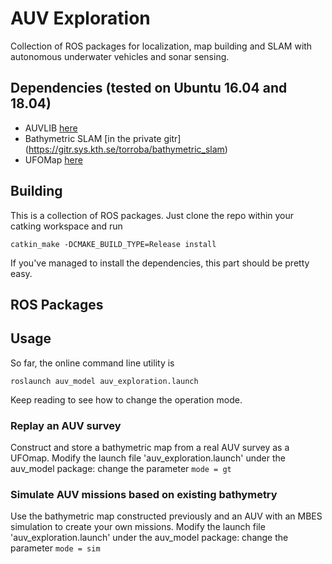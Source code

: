 # AUV Exploration

Collection of ROS packages for localization, map building and SLAM with autonomous underwater vehicles and sonar sensing.

## Dependencies (tested on Ubuntu 16.04 and 18.04)
* AUVLIB [here](https://github.com/nilsbore/auvlib) 
* Bathymetric SLAM [in the private gitr] (https://gitr.sys.kth.se/torroba/bathymetric_slam)
* UFOMap [here](https://github.com/ignaciotb/UFOMap.git)

## Building

This is a collection of ROS packages. Just clone the repo within your catking workspace and run
```
catkin_make -DCMAKE_BUILD_TYPE=Release install
```
If you've managed to install the dependencies, this part should be pretty easy.

## ROS Packages

## Usage
So far, the online command line utility is
```
roslaunch auv_model auv_exploration.launch
```
Keep reading to see how to change the operation mode.

### Replay an AUV survey 
Construct and store a bathymetric map from a real AUV survey as a UFOmap. 
Modify the launch file 'auv_exploration.launch' under the auv_model package: change the parameter `mode = gt`

### Simulate AUV missions based on existing bathymetry 
Use the bathymetric map constructed previously and an AUV with an MBES simulation to create your own missions. 
Modify the launch file 'auv_exploration.launch' under the auv_model package: change the parameter `mode = sim`




